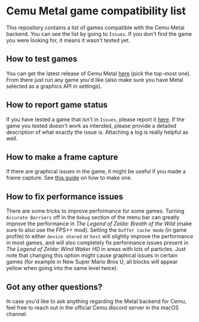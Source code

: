 # Cemu Metal game compatibility list

This repository contains a list of games compatible with the Cemu Metal backend. You can see the list by going to `Issues`. If you don't find the game you were looking for, it means it wasn't tested yet.

## How to test games

You can get the latest release of Cemu Metal [here](https://github.com/SamoZ256/Cemu/tags) (pick the top-most one). From there just run any game you'd like (also make sure you have Metal selected as a graphics API in settings).

## How to report game status

If you have tested a game that isn't in `Issues`, please report it [here](TODO). If the game you tested doesn't work as intended, please provide a detailed description of what exactly the issue is. Attaching a log is really helpful as well.

## How to make a frame capture

If there are graphical issues in the game, it might be useful if you made a frame capture. See [this guide](TODO) on how to make one.

## How to fix performance issues

There are some tricks to improve performance for some games. Turning `Accurate Barriers` off in the `Debug` section of the menu bar can greatly improve the performance in *The Legend of Zelda: Breath of the Wild* (make sure to also use the FPS++ mod). Setting the `buffer cache mode` (in game profile) to either `device shared` or `host` will slightly improve the performance in most games, and will also completely fix performance issues present in *The Legend of Zelda: Wind Waker HD* in areas with lots of particles. Just note that changing this option might cause graphical issues in certain games (for example in New Super Mario Bros U, all blocks will appear yellow when going into the same level twice).

## Got any other questions?

In case you'd like to ask anything regarding the Metal backend for Cemu, feel free to reach out in the official Cemu discord server in the macOS channel.
